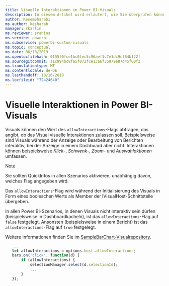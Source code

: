 ```yaml
---
title: Visuelle Interaktionen in Power BI-Visuals
description: In diesem Artikel wird erläutert, wie Sie überprüfen können, ob Power BI-Visuals visuelle Interaktionen zulassen sollten.
author: KesemSharabi
ms.author: kesharab
manager: rkarlin
ms.reviewer: sranins
ms.service: powerbi
ms.subservice: powerbi-custom-visuals
ms.topic: conceptual
ms.date: 06/18/2019
ms.openlocfilehash: 0155f0fce1bc0fec5c96aef1c7e1dc9cf64b122f
ms.sourcegitcommit: a1c994bc8fa5f072fce13a6f35079e87d45f00f2
ms.translationtype: MT
ms.contentlocale: de-DE
ms.lasthandoff: 10/16/2019
ms.locfileid: "72424640"
---
```

# <a name="visual-interactions-in-power-bi-visuals"></a>Visuelle Interaktionen in Power BI-Visuals

Visuals können den Wert des `allowInteractions`-Flags abfragen, das angibt, ob das Visual visuelle Interaktionen zulassen soll. Beispielsweise sind Visuals während der Anzeige oder Bearbeitung von Berichten interaktiv, bei der Anzeige in einem Dashboard aber nicht. Interaktionen können beispielsweise *Klick*-, *Schwenk*-, *Zoom*- und *Auswahlaktionen* umfassen. 

> [!NOTE]
> Sie sollten QuickInfos in allen Szenarios aktivieren, unabhängig davon, welches Flag angegeben wird.

Das `allowInteractions`-Flag wird während der Initialisierung des Visuals in Form eines booleschen Werts als Member der IVisualHost-Schnittstelle übergeben.

In allen Power BI-Szenarios, in denen Visuals nicht interaktiv sein dürfen (beispielsweise in Dashboardkacheln), ist das `allowInteractions`-Flag auf `false` festgelegt. Ansonsten (beispielsweise in einem Bericht) ist das `allowInteractions`-Flag auf `true` festgelegt.

Weitere Informationen finden Sie im [SampleBarChart-Visualrepository](https://github.com/Microsoft/PowerBI-visuals-sampleBarChart/commit/59a47935d8f5272ce145fe804193599ddb7e2001).

```typescript
   ...
   let allowInteractions = options.host.allowInteractions;
   bars.on('click', function(d) {
       if (allowInteractions) {
           selectionManager.select(d.selectionId);
           ...
       }
   });
```
